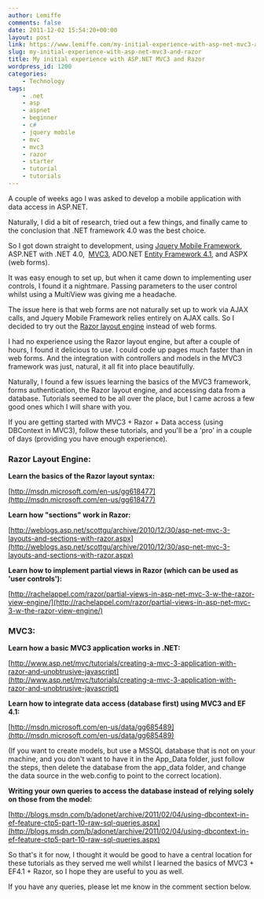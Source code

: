 ```yaml
---
author: Lemiffe
comments: false
date: 2011-12-02 15:54:20+00:00
layout: post
link: https://www.lemiffe.com/my-initial-experience-with-asp-net-mvc3-and-razor/
slug: my-initial-experience-with-asp-net-mvc3-and-razor
title: My initial experience with ASP.NET MVC3 and Razor
wordpress_id: 1200
categories:
    - Technology
tags:
    - .net
    - asp
    - aspnet
    - beginner
    - c#
    - jquery mobile
    - mvc
    - mvc3
    - razor
    - starter
    - tutorial
    - tutorials
---
```


A couple of weeks ago I was asked to develop a mobile application with data access in ASP.NET.

Naturally, I did a bit of research, tried out a few things, and finally came to the conclusion that .NET framework 4.0 was the best choice.

So I got down straight to development, using [Jquery Mobile Framework](http://jquerymobile.com/), ASP.NET with .NET 4.0,  [MVC3](http://www.asp.net/mvc/mvc3), ADO.NET [Entity Framework 4.1](http://www.microsoft.com/download/en/details.aspx?displaylang=en&id=8363), and ASPX (web forms).

It was easy enough to set up, but when it came down to implementing user controls, I found it a nightmare. Passing parameters to the user control whilst using a MultiView was giving me a headache.

The issue here is that web forms are not naturally set up to work via AJAX calls, and Jquery Mobile Framework relies entirely on AJAX calls. So I decided to try out the [Razor layout engine](http://weblogs.asp.net/scottgu/archive/2010/07/02/introducing-razor.aspx) instead of web forms.

I had no experience using the Razor layout engine, but after a couple of hours, I found it delicious to use. I could code up pages much faster than in web forms. And the integration with controllers and models in the MVC3 framework was just, natural, it all fit into place beautifully.

Naturally, I found a few issues learning the basics of the MVC3 framework, forms authentication, the Razor layout engine, and accessing data from a database. Tutorials seemed to be all over the place, but I came across a few good ones which I will share with you.

If you are getting started with MVC3 + Razor + Data access (using DBContext in MVC3), follow these tutorials, and you'll be a 'pro' in a couple of days (providing you have enough experience).

### Razor Layout Engine:

**Learn the basics of the Razor layout syntax:**

[http://msdn.microsoft.com/en-us/gg618477](http://msdn.microsoft.com/en-us/gg618477)

**Learn how "sections" work in Razor:**

[http://weblogs.asp.net/scottgu/archive/2010/12/30/asp-net-mvc-3-layouts-and-sections-with-razor.aspx](http://weblogs.asp.net/scottgu/archive/2010/12/30/asp-net-mvc-3-layouts-and-sections-with-razor.aspx)

**Learn how to implement partial views in Razor **(which can be used as 'user controls')**:**

[http://rachelappel.com/razor/partial-views-in-asp-net-mvc-3-w-the-razor-view-engine/](http://rachelappel.com/razor/partial-views-in-asp-net-mvc-3-w-the-razor-view-engine/)

### MVC3:

**Learn how a basic MVC3 application works in .NET:**

[http://www.asp.net/mvc/tutorials/creating-a-mvc-3-application-with-razor-and-unobtrusive-javascript](http://www.asp.net/mvc/tutorials/creating-a-mvc-3-application-with-razor-and-unobtrusive-javascript)

**Learn how to integrate data access (database first) using MVC3 and EF 4.1:**

[http://msdn.microsoft.com/en-us/data/gg685489](http://msdn.microsoft.com/en-us/data/gg685489)

(If you want to create models, but use a MSSQL database that is not on your machine, and you don't want to have it in the App_Data folder, just follow the steps, then delete the database from the app_data folder, and change the data source in the web.config to point to the correct location).

**Writing your own queries to access the database instead of relying solely on those from the model:**

[http://blogs.msdn.com/b/adonet/archive/2011/02/04/using-dbcontext-in-ef-feature-ctp5-part-10-raw-sql-queries.aspx](http://blogs.msdn.com/b/adonet/archive/2011/02/04/using-dbcontext-in-ef-feature-ctp5-part-10-raw-sql-queries.aspx)

So that's it for now, I thought it would be good to have a central location for these tutorials as they served me well whilst I learned the basics of MVC3 + EF4.1 + Razor, so I hope they are useful to you as well.

If you have any queries, please let me know in the comment section below.
